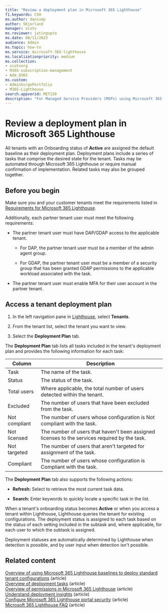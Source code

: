 ```yaml
---
title: "Review a deployment plan in Microsoft 365 Lighthouse"
f1.keywords: CSH
ms.author: dansimp
author: SKjerland
manager: scotv
ms.reviewer: jatingupta
ms.date: 08/11/2023
audience: Admin
ms.topic: how-to
ms.service: microsoft-365-lighthouse
ms.localizationpriority: medium
ms.collection:
- scotvorg
- M365-subscription-management
- Adm_O365
ms.custom:
- AdminSurgePortfolio
- M365-Lighthouse                         
search.appverid: MET150
description: "For Managed Service Providers (MSPs) using Microsoft 365 Lighthouse, learn how to Review a deployment plan."
---
```


# Review a deployment plan in Microsoft 365 Lighthouse

All tenants with an Onboarding status of **Active** are assigned the default baseline as their deployment plan. Deployment plans include a series of tasks that comprise the desired state for the tenant. Tasks may be automated through Microsoft 365 Lighthouse or require manual confirmation of implementation. Related tasks may also be grouped together.

## Before you begin

Make sure you and your customer tenants meet the requirements listed in [Requirements for Microsoft 365 Lighthouse](m365-lighthouse-requirements.md).

Additionally, each partner tenant user must meet the following requirements:

- The partner tenant user must have DAP/GDAP access to the applicable tenant.

  - For DAP, the partner tenant user must be a member of the admin agent group.

  - For GDAP, the partner tenant user must be a member of a security group that has been granted GDAP permissions to the applicable workload associated with the task.
  
- The partner tenant user must enable MFA for their user account in the partner tenant.

## Access a tenant deployment plan

1. In the left navigation pane in <a href="https://go.microsoft.com/fwlink/p/?linkid=2168110" target="_blank">Lighthouse</a>, select **Tenants**.

2. From the tenant list, select the tenant you want to view.

3. Select the **Deployment Plan** tab.

The **Deployment Plan** tab lists all tasks included in the tenant's deployment plan and provides the following information for each task:

|Column|Description|
|---|---|
|Task|The name of the task.|
|Status|The status of the task.|
|Total users|Where applicable, the total number of users detected within the tenant.|
|Excluded|The number of users that have been excluded from the task.|
|Not compliant|The number of users whose configuration is Not compliant with the task.|
|Not licensed|The number of users that haven't been assigned licenses to the services required by the task.|
|Not targeted|The number of users that aren't targeted for assignment of the task.|
|Compliant|The number of users whose configuration is Compliant with the task.|

The **Deployment Plan** tab also supports the following actions:

- **Refresh:** Select to retrieve the most current task data.

- **Search:** Enter keywords to quickly locate a specific task in the list.

When a tenant's onboarding status becomes **Active** or when you access a tenant within Lighthouse, Lighthouse queries the tenant for existing configurations. The deployment status is assigned to each task based on the status of each setting included in the subtask and, where applicable, for each user to which the subtask is assigned.

Deployment statuses are automatically determined by Lighthouse when detection is possible, and by user input when detection isn't possible.

## Related content

[Overview of using Microsoft 365 Lighthouse baselines to deploy standard tenant configurations](m365-lighthouse-deploy-standard-tenant-configurations-overview.md) (article)\
[Overview of deployment tasks](m365-lighthouse-overview-deployment-task.md) (article)\
[Overview of permissions in Microsoft 365 Lighthouse](m365-lighthouse-overview-of-permissions.md) (article)\
[Understand deployment insights](m365-lighthouse-deployment-insights-overview.md) (article)\
[Configure Microsoft 365 Lighthouse portal security](m365-lighthouse-configure-portal-security.md) (article)\
[Microsoft 365 Lighthouse FAQ](m365-lighthouse-faq.yml) (article)
